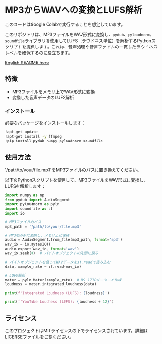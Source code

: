 # MP3からWAVへの変換とLUFS解析

このコードはGoogle Colabで実行することを想定しています。

このリポジトリは、MP3ファイルをWAV形式に変換し、`pydub`、`pyloudnorm`、`soundfile`ライブラリを使用してLUFS（ラウドネス単位）を解析するPythonスクリプトを提供します。これは、音声処理や音声ファイルの一貫したラウドネスレベルを確保するのに役立ちます。

[English README here](README.md)

## 特徴

- MP3ファイルをメモリ上でWAV形式に変換
- 変換した音声データのLUFS解析

### インストール

必要なパッケージをインストールします：

```bash
!apt-get update
!apt-get install -y ffmpeg
!pip install pydub numpy pyloudnorm soundfile
```

## 使用方法

'/path/to/your/file.mp3'をMP3ファイルのパスに置き換えてください。

以下のPythonスクリプトを使用して、MP3ファイルをWAV形式に変換し、LUFSを解析します：

```python
import numpy as np
from pydub import AudioSegment
import pyloudnorm as pyln
import soundfile as sf
import io

# MP3ファイルのパス
mp3_path = '/path/to/your/file.mp3'

# MP3をWAVに変換し、メモリ上に保持
audio = AudioSegment.from_file(mp3_path, format='mp3')
wav_io = io.BytesIO()
audio.export(wav_io, format='wav')
wav_io.seek(0)  # バイトオブジェクトの先頭に戻る

# バイトオブジェクトを使ってWAVデータをsf.readで読み込む
data, sample_rate = sf.read(wav_io)

# LUFS解析
meter = pyln.Meter(sample_rate)  # BS.1770メーターを作成
loudness = meter.integrated_loudness(data)

print(f'Integrated Loudness (LUFS): {loudness}')

print(f'YouTube Loudness (LUFS): {loudness + 12}')
```


## ライセンス

このプロジェクトはMITライセンスの下でライセンスされています。詳細はLICENSEファイルをご覧ください。
